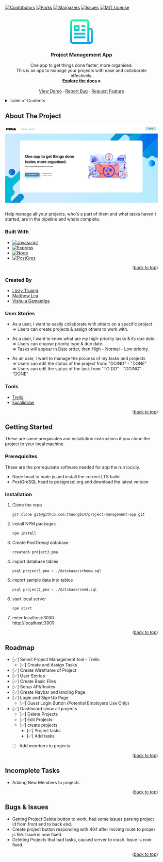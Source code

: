 <!-- Improved compatibility of back to top link: See: https://github.com/othneildrew/Best-README-Template/pull/73 -->
<a name="readme-top"></a>
<!--
*** Thanks for checking out the Best-README-Template. If you have a suggestion
*** that would make this better, please fork the repo and create a pull request
*** or simply open an issue with the tag "enhancement".
*** Don't forget to give the project a star!
*** Thanks again! Now go create something AMAZING! :D
-->



<!-- PROJECT SHIELDS -->
<!--
*** I'm using markdown "reference style" links for readability.
*** Reference links are enclosed in brackets [ ] instead of parentheses ( ).
*** See the bottom of this document for the declaration of the reference variables
*** for contributors-url, forks-url, etc. This is an optional, concise syntax you may use.
*** https://www.markdownguide.org/basic-syntax/#reference-style-links
-->
[![Contributors][contributors-shield]][contributors-url]
[![Forks][forks-shield]][forks-url]
[![Stargazers][stars-shield]][stars-url]
[![Issues][issues-shield]][issues-url]
[![MIT License][license-shield]][license-url]
<!-- [![LinkedIn][linkedin-shield]][linkedin-url] -->


<!-- PROJECT LOGO -->
<br />
<div align="center">
  <a href="https://github.com/thuongb14/project-management-app">
    <img src="images/logo.png" alt="Logo" width="80" height="80">
  </a>

<h3 align="center">Project Management App</h3>

  <p align="center">
    One app to get things done faster, more organised. <br />
    This is an app to manage your projects with ease and collaborate effectively.
    <br />
    <a href="https://github.com/thuongb14/project-management-app"><strong>Explore the docs »</strong></a>
    <br />
    <br />
    <a href="https://github.com/thuongb14/project-management-app">View Demo</a>
    ·
    <a href="https://github.com/thuongb14/project-management-app/issues">Report Bug</a>
    ·
    <a href="https://github.com/thuongb14/project-management-app/issues">Request Feature</a>
  </p>
</div>



<!-- TABLE OF CONTENTS -->
<details>
  <summary>Table of Contents</summary>
  <ol>
    <li>
      <a href="#about-the-project">About The Project</a>
      <ul>
        <li><a href="#built-with">Built With</a></li>
        <li><a href="#created-by">Created By</a></li>
        <li><a href="#user-stories">User Stories</a></li>
      </ul>
    </li>
    <li><a href="#tools">Tools</a></li>
    <li><a href="#roadmap">Roadmap</a></li>
    <li><a href="#incomplete-tasks">Incomplete Tasks</a></li>
    <li><a href="#bugs--issues">Bugs & Issues</a></li>
  </ol>
</details>


<!-- ABOUT THE PROJECT -->
## About The Project

[![Product Name Screen Shot][product-screenshot]](https://github.com/thuongb14/project-management-app)


Help manage all your projects, who's a part of them and what tasks haven't started, are in the pipeline and whats complete.

### Built With

* [![Javascript][Javascript]][Javascript-url]
* [![Express][Express]][Express-url]
* [![Node][NODE]][NODE-url]
* [![PostGres][PostGres]][PostGres-url]


<p align="right">(<a href="#readme-top">back to top</a>)</p>

### Created By
* [Lizzy Truong](https://github.com/thuongb14)<br />
* [Matthew Lea](https://github.com/Lyrefox)<br />
* [Vishula Gamaetige](https://github.com/Vishula)


### User Stories
* As a user, I want to easily collaborate with others on a specific project<br />
=> Users can create projects & assign others to work with.

* As a user, I want to know what are my high-priority tasks & its due date.<br />
=> Users can choose priority type & due date. <br />
=> Tasks will appear in Date order, then High - Normal - Low priority.

* As an user, I want to manage the process of my tasks and projects<br />
=> Users can edit the status of the project from: "DOING" - "DONE"<br />
=> Users can edit the status of the task from "TO DO" - "DOING" - "DONE"

### Tools
* [Trello][Trello-URL]
* [Excalidraw][Excali-URL]

<p align="right">(<a href="#readme-top">back to top</a>)</p>



<!-- GETTING STARTED -->
## Getting Started

These are some prequisates and installation instructions if you clone the project to your local machine.

### Prerequisites

These are the prerequisate software needed for app the run locally.
* Node
  head to node.js and install the current LTS build
* PostGreSQL
  head to postgresql.org and download the latest version


### Installation

1. Clone the repo
   ```sh
   git clone git@github.com:thuongb14/project-management-app.git
   ```
3. Install NPM packages
   ```sh
   npm install
   ```
4. Create PostGresql database
    ```sh
    createdb project3_pma
    ```
5. import database tables
    ```sh
    psql project3_pma < ./database/schema.sql
    ```
6. import sample data into tables
    ```sh
    psql project3_pma < ./database/seed.sql 
    ```
7. start local server
    ```sh
    npm start
    ```
8. enter localhost:3000<br />
    http://localhost:3000
    
<p align="right">(<a href="#readme-top">back to top</a>)</p>





<!-- ROADMAP -->
## Roadmap

- [✅] Select Project Management tool - Trello
    - [✅] Create and Assign Tasks
- [✅] Create Wireframe of Project
- [✅]  User Stories
- [✅] Create Basic Files
- [✅] Setup API/Routes
- [✅] Create Navbar and landing Page
- [✅] Login and Sign Up Page
    - [✅] Guest Login Button (Potential Employers Use Only) 
- [✅] Dashboard show all projects
    - [✅] Delete Projects
    - [✅] Edit Projects
    - [✅] create projects
        - [✅] Project tasks
        - [✅] Add tasks
    - [ ] Add members to projects
    


<p align="right">(<a href="#readme-top">back to top</a>)</p>


<!-- Incomplete Tasks -->
## Incomplete Tasks
- Adding New Members to projects

<p align="right">(<a href="#readme-top">back to top</a>)</p>

<!-- Bugs & Issues -->
## Bugs & Issues
- Getting Project Delete button to work, had some issues parsing project id from front end to back end.
- Create project button responding with 404 after moving route to proper js file. Issue is now fixed.
- Deleting Projects that had tasks, caused server to crash. Issue is now fixed.

<p align="right">(<a href="#readme-top">back to top</a>)</p>


<!-- MARKDOWN LINKS & IMAGES -->
<!-- https://www.markdownguide.org/basic-syntax/#reference-style-links -->
[contributors-shield]: https://img.shields.io/github/contributors/thuongb14/project-management-app.svg?style=for-the-badge
[contributors-url]: https://github.com/thuongb14/project-management-app/graphs/contributors
[forks-shield]: https://img.shields.io/github/forks/thuongb14/project-management-app.svg?style=for-the-badge
[forks-url]: https://github.com/thuongb14/project-management-app/network/members
[stars-shield]: https://img.shields.io/github/stars/thuongb14/project-management-app.svg?style=for-the-badge
[stars-url]: https://github.com/thuongb14/project-management-app/stargazers
[issues-shield]: https://img.shields.io/github/issues/thuongb14/project-management-app.svg?style=for-the-badge
[issues-url]: https://github.com/thuongb14/project-management-app/issues
[license-shield]: https://img.shields.io/github/license/thuongb14/project-management-app.svg?style=for-the-badge
[license-url]: https://github.com/thuongb14/project-management-app/blob/master/LICENSE.txt
[product-screenshot]: images/project3_pma.png
[Javascript]: https://img.shields.io/badge/Javascript-js-brightgreen
[Javascript-url]: https://www.javascript.com/
[Express]: https://img.shields.io/badge/Express-js-brightgreen
[Express-url]: https://expressjs.com/
[PostGres]: https://img.shields.io/badge/PostGres-SQL-red
[PostGres-URL]: https://www.postgresql.org/
[NODE]: https://img.shields.io/badge/NODE-js-brightgreen
[NODE-URL]: https://nodejs.org/en/
[Trello-URL]: https://trello.com/b/P8IMg6JQ/project-app
[Excali-URL]: https://excalidraw.com/#room=e6eda6cd11c5db0c1ca1,EwLYk6gnGaxWP4aLguUy0w
